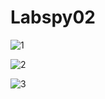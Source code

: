 # Labspy02
![1](https://user-images.githubusercontent.com/56398829/68069598-c8f50a00-fd94-11e9-8cd1-5abd7e6247ae.PNG)

![2](https://user-images.githubusercontent.com/56398829/68069599-c8f50a00-fd94-11e9-99af-681bce797ab6.PNG)

![3](https://user-images.githubusercontent.com/56398829/68069600-c8f50a00-fd94-11e9-931b-f2f46b5e5bbc.PNG)

